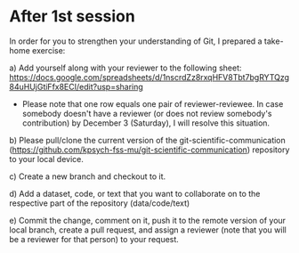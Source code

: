 # **After 1st session**

In order for you to strengthen your understanding of Git, I prepared a take-home exercise:

a) Add yourself along with your reviewer to the following sheet: https://docs.google.com/spreadsheets/d/1nscrdZz8rxqHFV8Tbt7bgRYTQzg84uHUjGtiFfx8ECI/edit?usp=sharing

- Please note that one row equals one pair of reviewer-reviewee. In case somebody doesn't have a reviewer (or does not review somebody's contribution) by December 3 (Saturday), I will resolve this situation.

b) Please pull/clone the current version of the git-scientific-communication (https://github.com/kpsych-fss-mu/git-scientific-communication) repository to your local device.

c) Create a new branch and checkout to it.

d) Add a dataset, code, or text that you want to collaborate on to the respective part of the repository (data/code/text)

e) Commit the change, comment on it, push it to the remote version of your local branch, create a pull request, and assign a reviewer (note that you will be a reviewer for that person) to your request.
